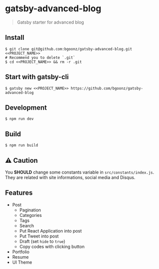 # gatsby-advanced-blog
> Gatsby starter for advanced blog

## Install
```
$ git clone git@github.com:bgoonz/gatsby-advanced-blog.git <<PROJECT_NAME>>
# Recommend you to delete `.git`
$ cd <<PROJECT_NAME>> && rm -r .git
```

## Start with gatsby-cli
```
$ gatsby new <<PROJECT_NAME>> https://github.com/bgoonz/gatsby-advanced-blog
```

## Development
```
$ npm run dev
```

## Build
```
$ npm run build
```

## ⚠️ Caution
You **SHOULD** change some constants variable in `src/constants/index.js`.
They are related with site informations, social media and Disqus.

## Features
- Post
  - Pagination
  - Categories
  - Tags
  - Search
  - Put React Application into post
  - Put Tweet into post
  - Draft (set `hide` to `true`)
  - Copy codes with clicking button
- Portfolio
- Resume
- UI Theme
